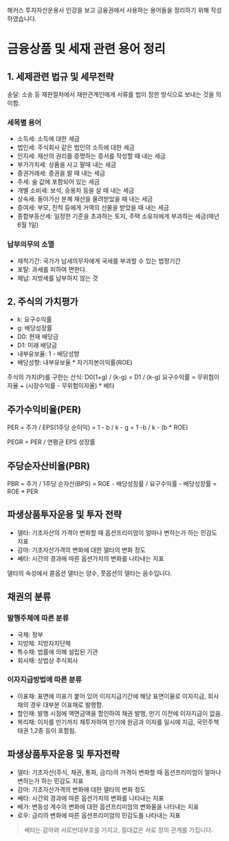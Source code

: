 해커스 투자자산운용사 인강을 보고 금융권에서 사용하는 용어들을 정리하기 위해 작성하였습니다.

# 금융상품 및 세재 관련 용어 정리

## 1. 세제관련 법규 및 세무전략

송달: 소송 등 재판절차에서 재판관계인에게 서류를 법이 정한 방식으로 보내는 것을 의미함.

### 세목별 용어

- 소득세: 소득에 대한 세금
- 법인세: 주식회사 같은 법인의 소득에 대한 세금
- 인지세: 재산의 권리를 증명하는 증서를 작성할 때 내는 세금
- 부가가치세: 상품을 사고 팔때 내는 세금
- 증권거래세: 증권을 팔 때 내는 세금
- 주세: 술 값에 포함되어 있는 세금
- 개별 소비세: 보석, 승용차 등을 살 때 내는 세금
- 상속세: 돌아가신 분께 재산을 물려받았을 때 내는 세금
- 증여세: 부모, 친척 등에게 거액의 선물을 받았을 때 내는 세금
- 종합부동산세: 일정한 기준을 초과하는 토지, 주택 소유자에게 부과하는 세금(매년 6월 1일)

### 납부의무의 소멸

- 재척기간: 국가가 납세의무자에게 국세를 부과할 수 있는 법정기간
- 포탈: 과세를 피하여 면한다.
- 체납: 지방세를 납부하지 않는 것

## 2. 주식의 가치평가

- k: 요구수익률
- g: 배당성장률
- D0: 현재 배당금
- D1: 미래 배당금
- 내부유보율: 1 - 배당성향
- 배당성향: 내부유보율 * 자기자본이익률(ROE)

주식의 가치(P)를 구한는 산식: D0(1+g) / (k-g) =  D1 / (k-g)
요구수익률 = 무위험이자율 + (시장수익률 - 무위험이자율) * 베타

## 주가수익비율(PER)

PER = 주가 / EPS(1주당 순이익)
= 1 - b / k - g = 1 -b / k - (b * ROE)

PEGR = PER / 연평균 EPS 성장률

## 주당순자산비율(PBR)

PBR = 주가 / 1주당 순자산(BPS)
= ROE - 배당성장률 / 요구수익률 - 배당성장률
= ROE * PER

## 파생상품투자운용 및 투자 전략

- 델타: 기초자산의 가격이 변화할 때 옵션프리미엄이 얼마나 변하는가 하는 민감도 지표
- 감마: 기초자산가격의 변화에 대한 델타의 변화 정도
- 쎄타: 시간의 경과에 따른 옵션가치의 변화를 나타내는 지표

델타의 속성에서 콜옵션 델타는 양수, 풋옵션의 델타는 음수입니다.

## 채권의 분류

### 발행주체에 따른 분류

- 국채: 정부
- 지방체: 지방자치단체
- 특수채: 법률에 의해 설립된 기관
- 회사채: 상법상 주식회사

### 이자지급방법에 따른 분류

- 이표채: 표면에 이표가 붙어 있어 이자지급기간에 해당 표면이율로 이자지급, 회사채의 경우 대부분 이표채로 발행함.
- 할인채: 발행 시점에 액면금액을 할인하여 채권 발행, 만기 이전에 이자지급이 없음.
- 복리채: 이자를 만기까지 재투자하여 만기에 원금과 이자를 일시에 지급, 국민주책태권 1,2종 등이 포함됨.

## 파생상품투자운용 및 투자전략

- 델타: 기초자산(주식, 채권, 통화, 금리)의 가격이 변화할 때 옵션프리미엄이 얼마나 변하는가 하는 민감도 지표
- 감마: 기초자산가격의 변화에 대한 델타의 변화 정도
- 쎄타: 시간외 경과에 따른 옵션가치의 변화를 나타내는 지표
- 베가: 변동성 계수의 변화에 대한 옵션프리미엄의 변화율을 나타내는 지표
- 로우: 금리의 변화에 따른 옵션프리미엄의 민감도를 나타내는 지표

> 쎄타는 감마와 서로반대부호를 가지고, 절대값은 서로 정의 관계를 가집니다.

